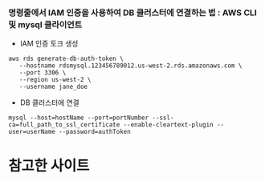 ### 명령줄에서 IAM 인증을 사용하여 DB 클러스터에 연결하는 법 : AWS CLI 및 mysql 클라이언트

- IAM 인증 토크 생성

```
aws rds generate-db-auth-token \
   --hostname rdsmysql.123456789012.us-west-2.rds.amazonaws.com \
   --port 3306 \
   --region us-west-2 \
   --username jane_doe
```

- DB 클러스터에 연결

```
mysql --host=hostName --port=portNumber --ssl-ca=full_path_to_ssl_certificate --enable-cleartext-plugin --user=userName --password=authToken
```

# 참고한 사이트


